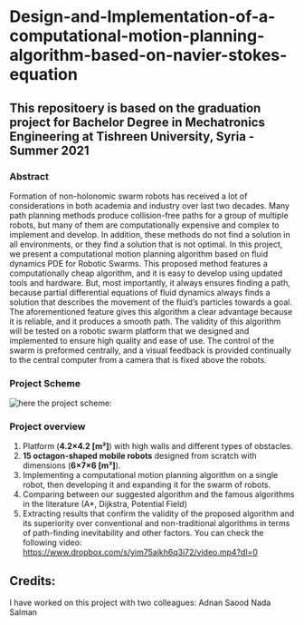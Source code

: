 # Design-and-Implementation-of-a-computational-motion-planning-algorithm-based-on-navier-stokes-equation
## This repositoery is based on the graduation project for Bachelor Degree in Mechatronics Engineering at Tishreen University, Syria - Summer 2021

### Abstract
Formation of non-holonomic swarm robots has received a lot of considerations in both academia and
industry over last two decades. Many path planning methods produce collision-free paths for a group of
multiple robots, but many of them are computationally expensive and complex to implement and develop.
In addition, these methods do not find a solution in all environments, or they find a solution that is not
optimal. In this project, we present a computational motion planning algorithm based on fluid dynamics
PDE for Robotic Swarms. This proposed method features a computationally cheap algorithm, and it is
easy to develop using updated tools and hardware. But, most importantly, it always ensures finding a
path, because partial differential equations of fluid dynamics always finds a solution that describes the
movement of the fluid’s particles towards a goal. The aforementioned feature gives this algorithm a clear
advantage because it is reliable, and it produces a smooth path. The validity of this algorithm will be
tested on a robotic swarm platform that we designed and implemented to ensure high quality and ease of
use. The control of the swarm is preformed centrally, and a visual feedback is provided continually to the
central computer from a camera that is fixed above the robots.

### Project Scheme
![here the project scheme:](https://github.com/SibaIssa/Design-and-Implementation-of-a-computational-motion-planning-algorithm-based-on-fluid-dynamics-PDE-/blob/main/Images/Project%20scheme.png) 

### Project overview
1. Platform (**4.2×4.2 [m²]**) with high walls and different types of obstacles.
2. **15 octagon-shaped mobile robots**  designed from scratch with dimensions (**6×7×6 [m³]**).
3. Implementing a computational motion planning algorithm on a single robot, then developing it and expanding it for the swarm of robots.
4. Comparing between our suggested algorithm and the famous algorithms in the literature (A*, Dijkstra, Potential Field) 
5. Extracting results that confirm the validity of the proposed algorithm and its superiority over conventional and non-traditional algorithms in terms of path-finding inevitability and other factors. You can check the following video: https://www.dropbox.com/s/yim75ajkh6q3i72/video.mp4?dl=0

## Credits:
I have worked on this project with two colleagues:
Adnan Saood [](https://github.com/adnan-saood)
Nada Salman [](https://www.linkedin.com/in/nada-s-salman/)


